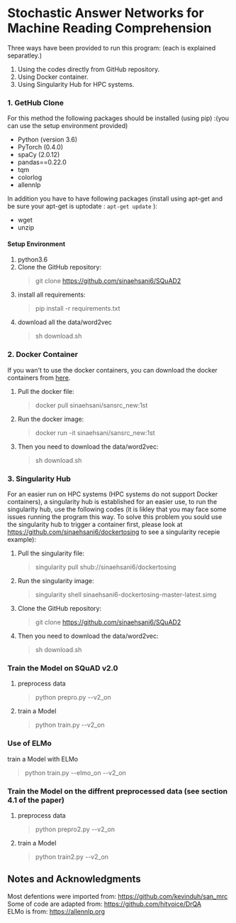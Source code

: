 # Stochastic Answer Networks for Machine Reading Comprehension

Three ways have been provided to run this program: (each is explained separatley.)
1. Using the codes directly from GitHub repository.
2. Using Docker container.
3. Using Singularity Hub for HPC systems.

### 1. GetHub Clone

For this method the following packages should be installed (using pip) :(you can use the setup environment provided)
+ Python (version 3.6)
+ PyTorch (0.4.0)
+ spaCy (2.0.12)
+ pandas==0.22.0
+ tqm
+ colorlog
+ allennlp

In addition you have to have following packages (install using apt-get and be sure your apt-get is uptodate : `apt-get update` ):
+ wget
+ unzip

#### Setup Environment
1. python3.6
2. Clone the GitHub repository:
   > git clone https://github.com/sinaehsani6/SQuAD2
3. install all requirements:
   > pip install -r requirements.txt
4. download all the data/word2vec 
   > sh download.sh

### 2. Docker Container

If you wan't to use the docker containers, you can download the docker containers from [here](https://www.docker.com/community-edition#/download).

1. Pull the docker file:
   > docker pull sinaehsani/sansrc_new:1st

2. Run the docker image:
   > docker run -it sinaehsani/sansrc_new:1st

3. Then you need to download the data/word2vec:
   > sh download.sh
  
### 3. Singularity Hub

For an easier run on HPC systems (HPC systems do not support Docker containers), a singularity hub is established for an easier use, to run the singularity hub, use the following codes (it is likley that you may face some issues running the program this way. To solve this problem you sould use the singularity hub to trigger a container first, please look at https://github.com/sinaehsani6/dockertosing to see a singularity recepie example):

1. Pull the singularity file:
   > singularity pull shub://sinaehsani6/dockertosing

2. Run the singularity image:
   > singularity shell sinaehsani6-dockertosing-master-latest.simg 
   
3. Clone the GitHub repository:
   > git clone https://github.com/sinaehsani6/SQuAD2
   
4. Then you need to download the data/word2vec:
   > sh download.sh
 

### Train the Model on SQuAD v2.0
1. preprocess data
   > python prepro.py --v2_on
2. train a Model
   > python train.py --v2_on

### Use of ELMo
train a Model with ELMo
   > python train.py --elmo_on --v2_on

### Train the Model on the diffrent preprocessed data (see section 4.1 of the paper)
1. preprocess data
   > python prepro2.py --v2_on
2. train a Model
   > python train2.py --v2_on

## Notes and Acknowledgments
Most defentions were imported from: https://github.com/kevinduh/san_mrc
Some of code are adapted from: https://github.com/hitvoice/DrQA <br/>
ELMo is from: https://allennlp.org


